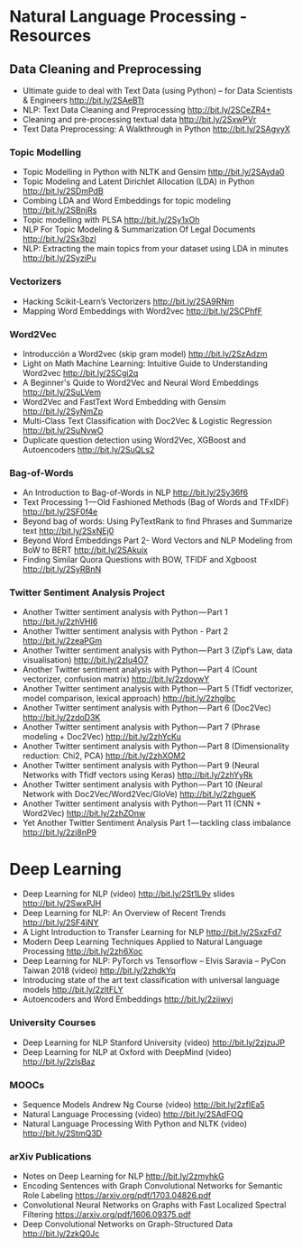 # Natural Language Processing - Resources

## Data Cleaning and Preprocessing
* Ultimate guide to deal with Text Data (using Python) – for Data Scientists & Engineers http://bit.ly/2SAeBTt
* NLP: Text Data Cleaning and Preprocessing http://bit.ly/2SCeZR4+
* Cleaning and pre-processing textual data http://bit.ly/2SxwPVr
* Text Data Preprocessing: A Walkthrough in Python http://bit.ly/2SAgyyX

### Topic Modelling
* Topic Modelling in Python with NLTK and Gensim http://bit.ly/2SAyda0
* Topic Modeling and Latent Dirichlet Allocation (LDA) in Python http://bit.ly/2SDmPdB
* Combing LDA and Word Embeddings for topic modeling http://bit.ly/2SBnjRs
* Topic modelling with PLSA http://bit.ly/2Sy1xOh
* NLP For Topic Modeling & Summarization Of Legal Documents http://bit.ly/2Sx3bzI
* NLP: Extracting the main topics from your dataset using LDA in minutes http://bit.ly/2SyziPu

### Vectorizers
* Hacking Scikit-Learn’s Vectorizers http://bit.ly/2SA9RNm
* Mapping Word Embeddings with Word2vec http://bit.ly/2SCPhfF
### Word2Vec
* Introducción a Word2vec (skip gram model) http://bit.ly/2SzAdzm
* Light on Math Machine Learning: Intuitive Guide to Understanding Word2vec http://bit.ly/2SCgi2q
* A Beginner's Quide to Word2Vec and Neural Word Embeddings http://bit.ly/2SuLVem
* Word2Vec and FastText Word Embedding with Gensim http://bit.ly/2SyNmZp
* Multi-Class Text Classification with Doc2Vec & Logistic Regression http://bit.ly/2SuNvwO
* Duplicate question detection using Word2Vec, XGBoost and Autoencoders http://bit.ly/2SuQLs2

### Bag-of-Words
* An Introduction to Bag-of-Words in NLP http://bit.ly/2Sy36f6
* Text Processing 1 — Old Fashioned Methods (Bag of Words and TFxIDF) http://bit.ly/2SF0f4e
* Beyond bag of words: Using PyTextRank to find Phrases and Summarize text http://bit.ly/2SxNEj0
* Beyond Word Embeddings Part 2- Word Vectors and NLP Modeling from BoW to BERT http://bit.ly/2SAkujx
* Finding Similar Quora Questions with BOW, TFIDF and Xgboost http://bit.ly/2SyRBnN


### Twitter Sentiment Analysis Project
* Another Twitter sentiment analysis with Python — Part 1 http://bit.ly/2zhVHI6
* Another Twitter sentiment analysis with Python - Part 2 http://bit.ly/2zeaPGm
* Another Twitter sentiment analysis with Python — Part 3 (Zipf’s Law, data visualisation) http://bit.ly/2zlu4O7
* Another Twitter sentiment analysis with Python — Part 4 (Count vectorizer, confusion matrix) http://bit.ly/2zdoywY
* Another Twitter sentiment analysis with Python — Part 5 (Tfidf vectorizer, model comparison, lexical approach) http://bit.ly/2zhglbc
* Another Twitter sentiment analysis with Python — Part 6 (Doc2Vec) http://bit.ly/2zdoD3K
* Another Twitter sentiment analysis with Python — Part 7 (Phrase modeling + Doc2Vec) http://bit.ly/2zhYcKu
* Another Twitter sentiment analysis with Python — Part 8 (Dimensionality reduction: Chi2, PCA) http://bit.ly/2zhXOM2
* Another Twitter sentiment analysis with Python — Part 9 (Neural Networks with Tfidf vectors using Keras) http://bit.ly/2zhYyRk
* Another Twitter sentiment analysis with Python — Part 10 (Neural Network with Doc2Vec/Word2Vec/GloVe) http://bit.ly/2zhgueK
* Another Twitter sentiment analysis with Python — Part 11 (CNN + Word2Vec) http://bit.ly/2zhZOnw
* Yet Another Twitter Sentiment Analysis Part 1 — tackling class imbalance http://bit.ly/2zi8nP9

# Deep Learning
* Deep Learning for NLP (video) http://bit.ly/2St1L9v slides http://bit.ly/2SwxPJH 
* Deep Learning for NLP: An Overview of Recent Trends http://bit.ly/2SF4iNY
* A Light Introduction to Transfer Learning for NLP http://bit.ly/2SxzFd7
* Modern Deep Learning Techniques Applied to Natural Language Processing http://bit.ly/2zh6Xoc
* Deep Learning for NLP: PyTorch vs Tensorflow – Elvis Saravia – PyCon Taiwan 2018 (video) http://bit.ly/2zhdkYq
* Introducing state of the art text classification with universal language models http://bit.ly/2zltFLY
* Autoencoders and Word Embeddings http://bit.ly/2ziiwvj 

### University Courses
* Deep Learning for NLP Stanford University (video) http://bit.ly/2zjzuJP
* Deep Learning for NLP at Oxford with DeepMind (video) http://bit.ly/2zlsBaz
### MOOCs
* Sequence Models Andrew Ng Course (video) http://bit.ly/2zfIEa5 
* Natural Language Processing (video) http://bit.ly/2SAdFOQ
* Natural Language Processing With Python and NLTK (video) http://bit.ly/2StmQ3D 

### arXiv Publications
* Notes on Deep Learning for NLP http://bit.ly/2zmyhkG
* Encoding Sentences with Graph Convolutional Networks for Semantic Role Labeling https://arxiv.org/pdf/1703.04826.pdf
* Convolutional Neural Networks on Graphs with Fast Localized Spectral Filtering https://arxiv.org/pdf/1606.09375.pdf
* Deep Convolutional Networks on Graph-Structured Data http://bit.ly/2zkQ0Jc
